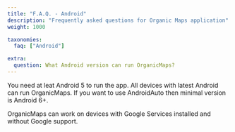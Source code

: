 ```yaml
---
title: "F.A.Q. - Android"
description: "Frequently asked questions for Organic Maps application"
weight: 1000

taxonomies:
  faq: ["Android"]

extra:
  question: What Android version can run OrganicMaps?
---
```


You need at leat Android 5 to run the app. All devices with latest Android can run OrganicMaps. If you want to use AndroidAuto then minimal version is Android 6+.

OrganicMaps can work on devices with Google Services installed and without Google support.

